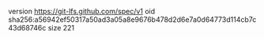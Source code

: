 version https://git-lfs.github.com/spec/v1
oid sha256:a56942ef50317a50ad3a05a8e9676b478d2d6e7a0d64773d114cb7c43d68746c
size 221
